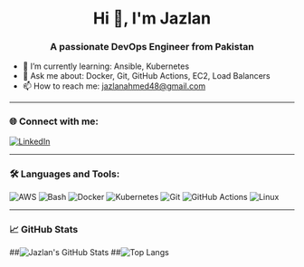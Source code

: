 <h1 align="center">Hi 👋, I'm Jazlan</h1>
<h3 align="center">A passionate DevOps Engineer from Pakistan</h3>

- 🌱 I’m currently learning: Ansible, Kubernetes  
- 💬 Ask me about: Docker, Git, GitHub Actions, EC2, Load Balancers  
- 📫 How to reach me: jazlanahmed48@gmail.com 

---

### 🌐 Connect with me:

[![LinkedIn](https://img.shields.io/badge/LinkedIn-blue?style=flat&logo=linkedin)](https://www.linkedin.com/in/jazlan-ahmed-46029636b/)  


---

### 🛠️ Languages and Tools:

![AWS](https://img.shields.io/badge/AWS-232F3E?style=flat&logo=amazonaws&logoColor=white)
![Bash](https://img.shields.io/badge/Bash-4EAA25?style=flat&logo=gnubash&logoColor=white)
![Docker](https://img.shields.io/badge/Docker-2496ED?style=flat&logo=docker&logoColor=white)
![Kubernetes](https://img.shields.io/badge/Kubernetes-326CE5?style=flat&logo=kubernetes&logoColor=white)
![Git](https://img.shields.io/badge/Git-F05032?style=flat&logo=git&logoColor=white)
![GitHub Actions](https://img.shields.io/badge/GitHub_Actions-2088FF?style=flat&logo=github-actions&logoColor=white)
![Linux](https://img.shields.io/badge/Linux-FCC624?style=flat&logo=linux&logoColor=black)

---

### 📈 GitHub Stats

##![Jazlan's GitHub Stats](https://github-readme-stats.vercel.app/api?username=jazlanahmed&show_icons=true&theme=github_dark)
##![Top Langs](https://github-readme-stats.vercel.app/api/top-langs/?username=jazlanahmed&layout=compact&theme=github_dark)

